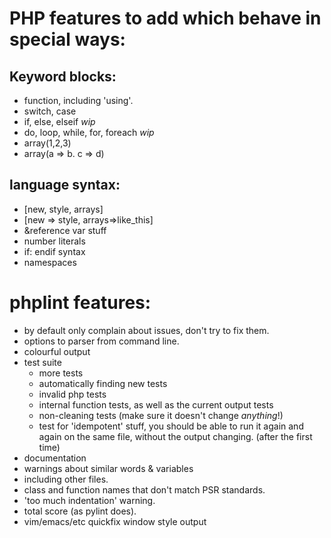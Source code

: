 # PHP features to add which behave in special ways:

## Keyword blocks:
- function, including 'using'.
- switch, case
- if, else, elseif *wip*
- do, loop, while, for, foreach *wip*
- array(1,2,3)
- array(a => b. c => d)

## language syntax:
- [new, style, arrays]
- [new => style, arrays=>like_this]
- &reference var stuff
- number literals
- if: endif syntax
- namespaces

# phplint features:

- by default only complain about issues, don't try to fix them.
- options to parser from command line.
- colourful output
- test suite
  - more tests
  - automatically finding new tests
  - invalid php tests
  - internal function tests, as well as the current output tests
  - non-cleaning tests (make sure it doesn't change *anything*!)
  - test for 'idempotent' stuff, you should be able to run it again
    and again on the same file, without the output changing. (after the first time)
- documentation
- warnings about similar words & variables
- including other files.
- class and function names that don't match PSR standards.
- 'too much indentation' warning.
- total score (as pylint does).
- vim/emacs/etc quickfix window style output
